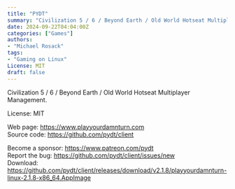 ```yaml
---
title: "PYDT"
summary: "Civilization 5 / 6 / Beyond Earth / Old World Hotseat Multiplayer Management."
date: 2024-09-22T04:04:00Z
categories: ["Games"]
authors:
- "Michael Rosack"
tags: 
- "Gaming on Linux"
License: MIT
draft: false
---
```


Civilization 5 / 6 / Beyond Earth / Old World Hotseat Multiplayer Management.

License: MIT

Web page: <https://www.playyourdamnturn.com>  
Source code: <https://github.com/pydt/client>

Become a sponsor: <https://www.patreon.com/pydt>  
Report the bug: <https://github.com/pydt/client/issues/new>  
Download: <https://github.com/pydt/client/releases/download/v2.1.8/playyourdamnturn-linux-2.1.8-x86_64.AppImage>
